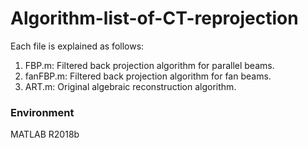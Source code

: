 # Algorithm-list-of-CT-reprojection
Each file is explained as follows:
1. FBP.m: Filtered back projection algorithm for parallel beams. 
2. fanFBP.m: Filtered back projection algorithm for fan beams. 
3. ART.m: Original algebraic reconstruction algorithm. 




### Environment
MATLAB R2018b
